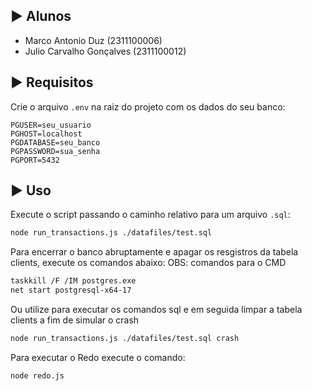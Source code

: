 ## ▶️ Alunos

- Marco Antonio Duz (2311100006)
- Julio Carvalho Gonçalves (2311100012)

## ▶️ Requisitos

Crie o arquivo `.env` na raiz do projeto com os dados do seu banco:

```env
PGUSER=seu_usuario
PGHOST=localhost
PGDATABASE=seu_banco
PGPASSWORD=sua_senha
PGPORT=5432
```

## ▶️ Uso

Execute o script passando o caminho relativo para um arquivo `.sql`:

```bash
node run_transactions.js ./datafiles/test.sql
```

Para encerrar o banco abruptamente e apagar os resgistros da tabela clients, execute os comandos abaixo:
OBS: comandos para o CMD

```bash
taskkill /F /IM postgres.exe
net start postgresql-x64-17
```

Ou utilize para executar os comandos sql e em seguida limpar a tabela clients a fim de simular o crash

```bash
node run_transactions.js ./datafiles/test.sql crash
```

Para executar o Redo execute o comando:

```bash
node redo.js
```
